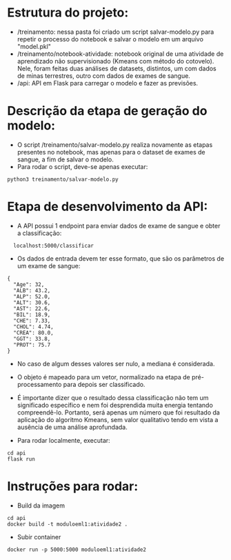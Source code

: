 # Estrutura do projeto:

- /treinamento: nessa pasta foi criado um script salvar-modelo.py para repetir o processo do notebook e salvar o modelo em um arquivo "model.pkl"
- /treinamento/notebook-atividade: notebook original de uma atividade de aprendizado não supervisionado (Kmeans com método do cotovelo). Nele, foram feitas duas análises de datasets, distintos, um com dados de minas terrestres, outro com dados de exames de sangue.
- /api: API em Flask para carregar o modelo e fazer as previsões.

# Descrição da etapa de geração do modelo:

- O script /treinamento/salvar-modelo.py realiza novamente as etapas presentes no notebook, mas apenas para o dataset de exames de sangue, a fim de salvar o modelo. 
- Para rodar o script, deve-se apenas executar:

```
python3 treinamento/salvar-modelo.py
```

# Etapa de desenvolvimento da API:

- A API possui 1 endpoint para enviar dados de exame de sangue e obter a classificação:

```
  localhost:5000/classificar
```

- Os dados de entrada devem ter esse formato, que são os parâmetros de um exame de sangue:

```
{
  "Age": 32,
  "ALB": 43.2,
  "ALP": 52.0,
  "ALT": 30.6,
  "AST": 22.6,
  "BIL": 18.9,
  "CHE": 7.33,
  "CHOL": 4.74,
  "CREA": 80.0,
  "GGT": 33.8,
  "PROT": 75.7
}
```

- No caso de algum desses valores ser nulo, a mediana é considerada.

- O objeto é mapeado para um vetor, normalizado na etapa de pré-processamento para depois ser classificado.

- É importante dizer que o resultado dessa classificação não tem um significado específico e nem foi desprendida muita energia tentando compreendê-lo. Portanto, será apenas um número que foi resultado da aplicação do algoritmo Kmeans, sem valor qualitativo tendo em vista a ausência de uma análise aprofundada.

- Para rodar localmente, executar:

```
cd api
flask run
```

# Instruções para rodar:

- Build da imagem

```
cd api
docker build -t moduloeml1:atividade2 .
```

- Subir container

```
docker run -p 5000:5000 moduloeml1:atividade2
```